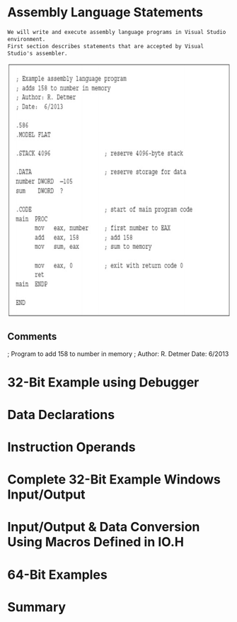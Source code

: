 # Assembly Language Statements
    We will write and execute assembly language programs in Visual Studio environment.
    First section describes statements that are accepted by Visual Studio's assembler.
![](https://github.com/JeffreybVilla/ComputerScienceBSPATH/blob/main/CISP%20310%20Assembly%20Language/images/assemblyEx1.png)

## Comments
; Program to add 158 to number in memory
; Author: R. Detmer Date: 6/2013











# 32-Bit Example using Debugger

# Data Declarations

# Instruction Operands

# Complete 32-Bit Example Windows Input/Output

# Input/Output & Data Conversion Using Macros Defined in IO.H

# 64-Bit Examples

# Summary

